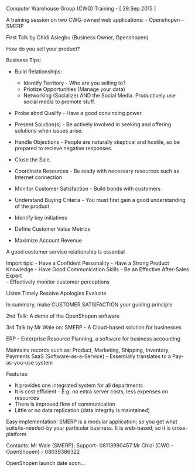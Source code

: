 
Computer Warehouse Group (CWG) Training - [ 29.Sep.2015 ]


A training session on two CWG-owned web applications:
	- Openshopen
	- SMERP


First Talk by Chidi Asiegbu (Business Owner, Openshopen)



How do you sell your product?


Business Tips:

- Build Relationships:
	- Identify Territory - Who are you selling to?
	- Priotize Opportunities (Manage your data)
	- Networking (Socialize) AND the Social Media. Productively use social media to promote stuff.

- Probe abnd Qualify - Have a good convincing power.
- Present Solution(s) - Be actively involved in seeking and offering solutions when issues arise.
- Handle Objections - People are naturally skeptical and hostile, so be prepared to recieve negative responses.
- Close the Sale.


- Coordinate Resources - Be ready with necessary resources such as Internet connection
- Monitor Customer Satisfaction - Build bonds with customers
- Understand Buying Criteria - You must first gain a good understanding of the product
- Identify key initiatives
- Define Customer Value Metrics
- Maximize Account Revenue



A good customer service relationship is essential

Import tips:
 	- Have a Confident Personality
	- Have a Strong Product Knowledge
	- Have Good Communication Skills
	- Be an Effective After-Sales Expert	
	- Effectively monitor customer perceptions


Listen
Timely Resolve
Apologies
Evaluate


In summary, make CUSTOMER SATISFACTION your guiding principle








2nd Talk: A demo of the OpenShopen software








3rd Talk by Mr Wale
	on: SMERP - A Cloud-based solution for businesses

ERP - Enterprise Resource Planning, a software for business accounting

Maintains records such as: Product, Marketing, Shipping, Inventory, Payments
SaaS (Software-as-a-Service) - Essentially translates to a Pay-as-you-use system


Features:
- It provides one integrated system for all departments
- It is cost efficient - E.g. no extra server costs, less expenses on resources
- There is improved flow of communication
- Little or no data replication (data integrity is maintained)


Easy implementation:
	SMERP is a modular application; so you get what suits/is-needed-by your particular business. It is web-based, so it is cross-platform


Contacts:
Mr Wale (SMERP);
Support- 08113990457
Mr Chidi (CWG - OpenShopen) - 08039386322


OpenShopen launch date soon...
